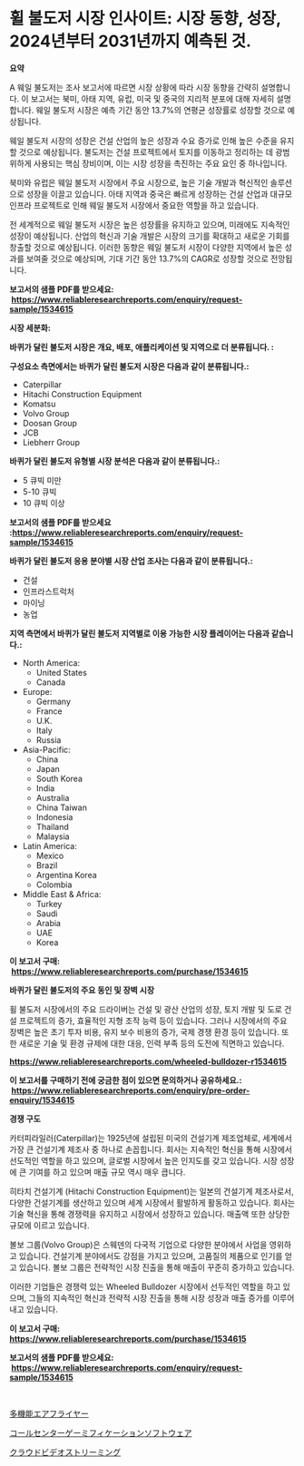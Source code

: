 <p><h1>휠 불도저 시장 인사이트: 시장 동향, 성장, 2024년부터 2031년까지 예측된 것.</h1></p><p><strong>요약</strong></p>
<p><p>A 웨일 불도저는 조사 보고서에 따르면 시장 상황에 따라 시장 동향을 간략히 설명합니다. 이 보고서는 북미, 아태 지역, 유럽, 미국 및 중국의 지리적 분포에 대해 자세히 설명합니다. 웨일 불도저 시장은 예측 기간 동안 13.7%의 연평균 성장률로 성장할 것으로 예상됩니다.</p><p>웨일 불도저 시장의 성장은 건설 산업의 높은 성장과 수요 증가로 인해 높은 수준을 유지할 것으로 예상됩니다. 불도저는 건설 프로젝트에서 토지를 이동하고 정리하는 데 광범위하게 사용되는 핵심 장비이며, 이는 시장 성장을 촉진하는 주요 요인 중 하나입니다.</p><p>북미와 유럽은 웨일 불도저 시장에서 주요 시장으로, 높은 기술 개발과 혁신적인 솔루션으로 성장을 이끌고 있습니다. 아태 지역과 중국은 빠르게 성장하는 건설 산업과 대규모 인프라 프로젝트로 인해 웨일 불도저 시장에서 중요한 역할을 하고 있습니다.</p><p>전 세계적으로 웨일 불도저 시장은 높은 성장률을 유지하고 있으며, 미래에도 지속적인 성장이 예상됩니다. 산업의 혁신과 기술 개발은 시장의 크기를 확대하고 새로운 기회를 창출할 것으로 예상됩니다. 이러한 동향은 웨일 불도저 시장이 다양한 지역에서 높은 성과를 보여줄 것으로 예상되며, 기대 기간 동안 13.7%의 CAGR로 성장할 것으로 전망됩니다.</p></p>
<p><strong>보고서의 샘플 PDF를 받으세요: &nbsp;<a href="https://www.reliableresearchreports.com/enquiry/request-sample/1534615">https://www.reliableresearchreports.com/enquiry/request-sample/1534615</a></strong></p>
<p><strong>시장 세분화:</strong></p>
<p><strong> 바퀴가 달린 불도저 시장은 개요, 배포, 애플리케이션 및 지역으로 더 분류됩니다. :</strong></p>
<p><strong>구성요소 측면에서는 바퀴가 달린 불도저 시장은 다음과 같이 분류됩니다.:</strong></p>
<p><ul><li>Caterpillar</li><li>Hitachi Construction Equipment</li><li>Komatsu</li><li>Volvo Group</li><li>Doosan Group</li><li>JCB</li><li>Liebherr Group</li></ul></p>
<p><strong> 바퀴가 달린 불도저 유형별 시장 분석은 다음과 같이 분류됩니다.:</strong></p>
<p><ul><li>5 큐빅 미만</li><li>5-10 큐빅</li><li>10 큐빅 이상</li></ul></p>
<p><strong>보고서의 샘플 PDF를 받으세요 :<a href="https://www.reliableresearchreports.com/enquiry/request-sample/1534615">https://www.reliableresearchreports.com/enquiry/request-sample/1534615</a></strong></p>
<p><strong> 바퀴가 달린 불도저 응용 분야별 시장 산업 조사는 다음과 같이 분류됩니다.:</strong></p>
<p><ul><li>건설</li><li>인프라스트럭처</li><li>마이닝</li><li>농업</li></ul></p>
<p><strong>지역 측면에서 바퀴가 달린 불도저 지역별로 이용 가능한 시장 플레이어는 다음과 같습니다.:</strong></p>
<p><ul>
    <li>
        North America:
        <ul>
            <li>United States</li>
            <li>Canada</li>
        </ul>
    </li>
    <li>
        Europe:
        <ul>
            <li>Germany</li>
            <li>France</li>
            <li>U.K.</li>
            <li>Italy</li>
            <li>Russia</li>
        </ul>
    </li>
    <li>
        Asia-Pacific:
        <ul>
            <li>China</li>
            <li>Japan</li>
            <li>South Korea</li>
            <li>India</li>
            <li>Australia</li>
            <li>China Taiwan</li>
            <li>Indonesia</li>
            <li>Thailand</li>
            <li>Malaysia</li>
        </ul>
    </li>
    <li>
        Latin America:
        <ul>
            <li>Mexico</li>
            <li>Brazil</li>
            <li>Argentina Korea</li>
            <li>Colombia</li>
        </ul>
    </li>
    <li>
        Middle East & Africa:
        <ul>
            <li>Turkey</li>
            <li>Saudi</li>
            <li>Arabia</li>
            <li>UAE</li>
            <li>Korea</li>
        </ul>
    </li>
    </ul></p>
<p><strong>이 보고서 구매: &nbsp;<a href="https://www.reliableresearchreports.com/purchase/1534615">https://www.reliableresearchreports.com/purchase/1534615</a></strong></p>
<p><strong>바퀴가 달린 불도저의 주요 동인 및 장벽 시장</strong></p>
<p><p>휠 불도저 시장에서의 주요 드라이버는 건설 및 광산 산업의 성장, 토지 개발 및 도로 건설 프로젝트의 증가, 효율적인 지형 조작 능력 등이 있습니다. 그러나 시장에서의 주요 장벽은 높은 초기 투자 비용, 유지 보수 비용의 증가, 국제 경쟁 환경 등이 있습니다. 또한 새로운 기술 및 환경 규제에 대한 대응, 인력 부족 등의 도전에 직면하고 있습니다.</p></p>
<p><strong><a href="https://www.reliableresearchreports.com/wheeled-bulldozer-r1534615">https://www.reliableresearchreports.com/wheeled-bulldozer-r1534615</a></strong></p>
<p><strong>이 보고서를 구매하기 전에 궁금한 점이 있으면 문의하거나 공유하세요.: &nbsp;<a href="https://www.reliableresearchreports.com/enquiry/pre-order-enquiry/1534615">https://www.reliableresearchreports.com/enquiry/pre-order-enquiry/1534615</a></strong></p>
<p><strong>경쟁 구도</strong></p>
<p><p>카터피라일러(Caterpillar)는 1925년에 설립된 미국의 건설기계 제조업체로, 세계에서 가장 큰 건설기계 제조사 중 하나로 손꼽힙니다. 회사는 지속적인 혁신을 통해 시장에서 선도적인 역할을 하고 있으며, 글로벌 시장에서 높은 인지도를 갖고 있습니다. 시장 성장에 큰 기여를 하고 있으며 매출 규모 역시 매우 큽니다.</p><p>히타치 건설기계 (Hitachi Construction Equipment)는 일본의 건설기계 제조사로서, 다양한 건설기계를 생산하고 있으며 세계 시장에서 활발하게 활동하고 있습니다. 회사는 기술 혁신을 통해 경쟁력을 유지하고 시장에서 성장하고 있습니다. 매출액 또한 상당한 규모에 이르고 있습니다.</p><p>볼보 그룹(Volvo Group)은 스웨덴의 다국적 기업으로 다양한 분야에서 사업을 영위하고 있습니다. 건설기계 분야에서도 강점을 가지고 있으며, 고품질의 제품으로 인기를 얻고 있습니다. 볼보 그룹은 전략적인 시장 진출을 통해 매출이 꾸준히 증가하고 있습니다.</p><p>이러한 기업들은 경쟁력 있는 Wheeled Bulldozer 시장에서 선두적인 역할을 하고 있으며, 그들의 지속적인 혁신과 전략적 시장 진출을 통해 시장 성장과 매출 증가를 이루어내고 있습니다.</p></p>
<p><strong>이 보고서 구매: &nbsp; <a href="https://www.reliableresearchreports.com/purchase/1534615">https://www.reliableresearchreports.com/purchase/1534615</a></strong></p>
<p><strong>보고서의 샘플 PDF를 받으세요: &nbsp;<a href="https://www.reliableresearchreports.com/enquiry/request-sample/1534615">https://www.reliableresearchreports.com/enquiry/request-sample/1534615</a></strong><strong></strong></p>
<p>&nbsp;</p>
<p><p><a href="https://medium.com/@isabeleterson7845/%E5%A4%9A%E5%8A%9F%E8%83%BD%E3%82%A8%E3%82%A2%E3%83%95%E3%83%A9%E3%82%A4%E3%83%A4%E3%83%BC%E3%81%AE%E5%B8%82%E5%A0%B4%E5%88%86%E6%9E%90-%E3%81%9D%E3%81%AEcagr-%E5%B8%82%E5%A0%B4%E3%82%BB%E3%82%B0%E3%83%A1%E3%83%B3%E3%83%86%E3%83%BC%E3%82%B7%E3%83%A7%E3%83%B3-%E3%81%8A%E3%82%88%E3%81%B3%E3%82%B0%E3%83%AD%E3%83%BC%E3%83%90%E3%83%AB%E7%94%A3%E6%A5%AD%E6%A6%82%E6%B3%81-d048f1c9598c">多機能エアフライヤー</a></p><p><a href="https://medium.com/@laceyzemlak1/%E3%82%B3%E3%83%BC%E3%83%AB%E3%82%BB%E3%83%B3%E3%82%BF%E3%83%BC%E3%82%B2%E3%83%BC%E3%83%9F%E3%83%95%E3%82%A3%E3%82%B1%E3%83%BC%E3%82%B7%E3%83%A7%E3%83%B3%E3%82%BD%E3%83%95%E3%83%88%E3%82%A6%E3%82%A7%E3%82%A2%E5%B8%82%E5%A0%B4%E3%81%AE%E8%A6%8F%E6%A8%A1-cagr-%E3%83%88%E3%83%AC%E3%83%B3%E3%83%892024-2030-42af7a40c597">コールセンターゲーミフィケーションソフトウェア</a></p><p><a href="https://github.com/one-cool-chick/Market-Research-Report-List-1/blob/main/994432019843.md">クラウドビデオストリーミング</a></p></p>